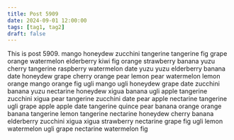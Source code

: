 ```yaml
---
title: Post 5909
date: 2024-09-01 12:00:00
tags: [tag1, tag2]
draft: false
---
```

This is post 5909.
mango
honeydew
zucchini
tangerine
tangerine
fig
grape
orange
watermelon
elderberry
kiwi
fig
orange
strawberry
banana
yuzu
cherry
tangerine
raspberry
watermelon
date
yuzu
yuzu
elderberry
banana
date
honeydew
grape
cherry
orange
pear
lemon
pear
watermelon
lemon
orange
mango
orange
fig
ugli
mango
ugli
honeydew
grape
date
zucchini
banana
yuzu
nectarine
honeydew
xigua
banana
ugli
apple
tangerine
zucchini
xigua
pear
tangerine
zucchini
date
pear
apple
nectarine
tangerine
ugli
grape
apple
apple
date
tangerine
quince
pear
banana
orange
orange
banana
tangerine
lemon
tangerine
nectarine
honeydew
cherry
banana
elderberry
zucchini
xigua
xigua
strawberry
nectarine
grape
fig
ugli
lemon
watermelon
ugli
grape
nectarine
watermelon
fig

